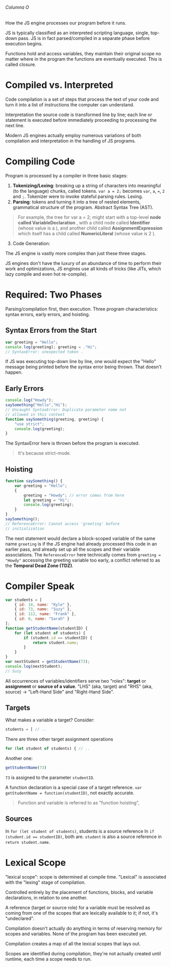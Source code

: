 ###### Columna O

How the JS engine processes our program before it runs.

JS is typically classified as an interpreted scripting language, single, top-down pass. JS is in fact
parsed/compiled in a separate phase before execution begins.

Functions hold and access variables, they maintain their original scope no matter where in the program the functions are eventually executed. This is called closure.

# Compiled vs. Interpreted
Code compilation is a set of steps that process the text of your code and turn it into a list of instructions the computer can understand.

Interpretation the source code is transformed line by line; each line or statement is executed before immediately proceeding to processing the next line.

Modern JS engines actually employ numerous variations of both compilation and interpretation in the handling of JS programs.

# Compiling Code
Program is processed by a compiler in three basic stages:
1. **Tokenizing/Lexing**: breaking up a string of characters into meaningful (to the
language) chunks, called tokens.  `var a = 2;` becomes `var`, `a`, `=`, `2` and `;`. Tokenizer were to invoke stateful parsing rules. Lexing.
2. **Parsing**: tokens and turning it into a tree of nested elements, grammatical structure of the program. Abstract Syntax Tree (AST).
> For example, the tree for var a = 2; might start with a top-level **node called
VariableDeclaration** , with a child node called **Identifier** (whose value is a ),
and another child called **AssignmentExpression** which itself has a child called
**NumericLiteral** (whose value is 2 ).
3. Code Generation:

The JS engine is vastly more complex than just these three stages.

JS engines don't have the luxury of an abundance of time to perform their work and optimizations, JS engines use all kinds of tricks (like JITs, which lazy compile and even hot re-compile).

# Required: Two Phases
Parsing/compilation first, then execution.
Three program characteristics: syntax errors, early errors, and hoisting.
## Syntax Errors from the Start
```js
var greeting = "Hello";
console.log(greeting); greeting = ."Hi";
// SyntaxError: unexpected token .
```
If JS was executing top-down line by line, one would expect the "Hello" message being printed before the syntax error being thrown. That doesn't happen.
## Early Errors
```js
console.log("Howdy");
saySomething("Hello","Hi");
// Uncaught SyntaxError: Duplicate parameter name not
// allowed in this context
function saySomething(greeting, greeting) {
	"use strict";
	console.log(greeting);
}
```
The SyntaxError here is thrown before the program is executed.
> It's because strict-mode.

## Hoisting
```js
function saySomething() {
	var greeting = "Hello";
	{
		greeting = "Howdy"; // error comes from here
		let greeting = "Hi";
		console.log(greeting);
	}
}
saySomething();
// ReferenceError: Cannot access 'greeting' before
// initialization
```
The next statement would declare a block-scoped variable of the same name `greeting` is if the JS engine had already processed this code in an earlier pass, and already set up all the scopes and their variable associations.
The `ReferenceError` here technically comes from `greeting = "Howdy"` accessing the greeting variable too early, a conflict referred to as the **Temporal Dead Zone (TDZ)**.

# Compiler Speak
```js
var students = [
	{ id: 14, name: "Kyle" },
	{ id: 73, name: "Suzy" },
	{ id: 112, name: "Frank" },
	{ id: 6, name: "Sarah" }
];
function getStudentName(studentID) {
	for (let student of students) {
		if (student.id == studentID) {
			return student.name;
		}
	}
}
var nextStudent = getStudentName(73);
console.log(nextStudent);
// Suzy
```
All occurrences of variables/identifiers serve two "roles": **target** or **assignment** or **source of a value**.
"LHS" (aka, target) and "RHS" (aka, source) → "Left-Hand Side" and "Right-Hand Side".
## Targets
What makes a variable a target? Consider:
```js
students = [ // ..
```
There are three other target assignment operations
```js
for (let student of students) { // ..
```
Another one:
```js
getStudentName(73)
```
`73` is assigned to the parameter `studentID`.

A function declaration is a special case of a target reference. `var getStudentName = function(studentID)`, not exactly accurate.

>Function and variable is referred to as "function hoisting",

## Sources
In `for (let student of students)`, students is a source reference
In `if (student.id == studentID)`, both are.
`student` is also a source reference in `return student.name`.

# Lexical Scope
"lexical scope": scope is determined at compile time. "Lexical" is associated with the "lexing" stage of compilation.

Controlled entirely by the placement of functions, blocks, and variable declarations, in relation to one another.

A reference (target or source role) for a variable must be resolved as coming from one of the scopes that are lexically available to it; if not, it's "undeclared".

Compilation doesn't actually do anything in terms of reserving memory for scopes and variables. None of the program has been executed yet.

Compilation creates a map of all the lexical scopes that lays out.

Scopes are identified during compilation, they're not actually created until runtime, each time a scope needs to run.